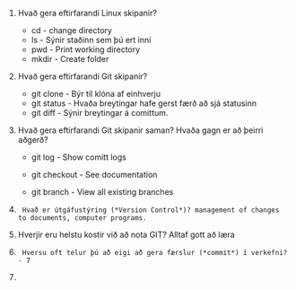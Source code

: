 1. Hvað gera eftirfarandi Linux skipanir?
	* cd - change directory
	* ls -  Sýnir staðinn sem þú ert inní
	* pwd - Print working directory
	* mkdir - Create folder

2. Hvað gera eftirfarandi Git skipanir?
	* git clone - Býr til klóna af einhverju
	* git status - Hvaða breytingar hafe gerst færð að sjá statusinn
	* git diff - Sýnir breytingar á comittum.

3. Hvað gera eftirfarandi Git skipanir saman? Hvaða gagn er að þeirri aðgerð?

    * git log - Show comitt logs

    * git checkout - See documentation

    * git branch - View all existing branches

4.      Hvað er útgáfustýring (*Version Control*)? management of changes to documents, computer programs.

5.  Hverjir eru helstu kostir við að nota GIT? Alltaf gott að læra

6.      Hversu oft telur þú að eigi að gera færslur (*commit*) í verkefni? - 7

7.      

​
